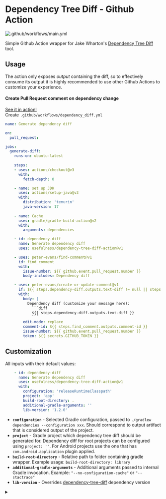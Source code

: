 # Dependency Tree Diff - Github Action

![.github/workflows/main.yml](https://github.com/usefulness/dependency-tree-diff-action/workflows/.github/workflows/main.yml/badge.svg)

Simple Github Action wrapper for Jake Wharton's [Dependency Tree Diff](https://github.com/JakeWharton/dependency-tree-diff) tool.

## Usage 
The action only exposes _output_ containing the diff, so to effectively consume its output it is highly recommended to use other Github Actions to customize your experience.

#### Create Pull Request comment on dependency change   
[See it in action!](https://github.com/mateuszkwiecinski/github_browser/pull/31)  
Create `.github/workflows/dependency_diff.yml`

```yml
name: Generate dependency diff

on:
  pull_request:

jobs:
  generate-diff:
    runs-on: ubuntu-latest
    
    steps:
    - uses: actions/checkout@v3
      with:
        fetch-depth: 0

    - name: set up JDK
      uses: actions/setup-java@v3
      with:
        distribution: 'temurin'
        java-version: 17
        
    - name: Cache
      uses: gradle/gradle-build-action@v2
      with:
        arguments: dependencies

    - id: dependency-diff
      name: Generate dependency diff
      uses: usefulness/dependency-tree-diff-action@v1

    - uses: peter-evans/find-comment@v1
      id: find_comment
      with:
        issue-number: ${{ github.event.pull_request.number }}
        body-includes: Dependency diff

    - uses: peter-evans/create-or-update-comment@v1
      if: ${{ steps.dependency-diff.outputs.text-diff != null || steps.find_comment.outputs.comment-id != null }}
      with:
        body: |
          Dependency diff (customize your message here): 
            ```diff
            ${{ steps.dependency-diff.outputs.text-diff }}
            ```
        edit-mode: replace
        comment-id: ${{ steps.find_comment.outputs.comment-id }}
        issue-number: ${{ github.event.pull_request.number }}
        token: ${{ secrets.GITHUB_TOKEN }}
```

## Customization
All inputs with their default values:
```yml
    - id: dependency-diff
      name: Generate dependency diff
      uses: usefulness/dependency-tree-diff-action@v1
      with:
        configuration: 'releaseRuntimeClasspath'
        project: 'app'
        build-root-directory: .
        additional-gradle-arguments: ''
        lib-version: '1.2.0'
```

- **`configuration`** - Selected Gradle configuration, passed to `./gradlew dependencies --configuration xxx`.
Should correspond to output artifact that is considered output of the project.
- **`project`** - Gradle project which dependency tree diff should be generated for. 
Dependency diff for root projects can be configured using `project: ''`. 
 For Android projects use the one that has `com.android.application` plugin applied.
- **`build-root-directory`** - Relative path to folder containing gradle wrapper. 
Example usage: `build-root-directory: library`
- **`additional-gradle-arguments`** - Additional arguments passed to internal Gradle invocation. Example: `"--no-configuration-cache"` or `"--stactrace"`  
- **`lib-version`** - Overrides [dependency-tree-diff](https://github.com/JakeWharton/dependency-tree-diff) dependency version

<details><summary></summary>
<p>

🙏 Praise 🙏 be 🙏 to 🙏 Wharton 🙏

</p>
</details>
